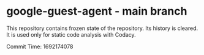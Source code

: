# google-guest-agent - main branch

This repository contains frozen state of the repository.
Its history is cleared. It is used only for static code
analysis with Codacy.

Commit Time: 1692174078